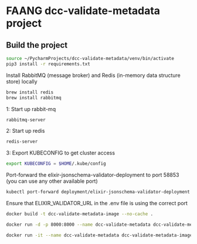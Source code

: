 # FAANG dcc-validate-metadata project

## Build the project

```bash
source ~/PycharmProjects/dcc-validate-metadata/venv/bin/activate
pip3 install -r requirements.txt
```

Install RabbitMQ (message broker) and Redis (in-memory data structure store) locally
```bash
brew install redis
brew install rabbitmq
```

1:
Start up rabbit-mq
```bash
rabbitmq-server
```

2:
Start up redis
```bash
redis-server
```

3:
Export KUBECONFIG to get cluster access
```bash
export KUBECONFIG = $HOME/.kube/config
```
Port-forward the elixir-jsonschema-validator-deployment to port 58853 (you can use any other available port)
```bash
kubectl port-forward deployment/elixir-jsonschema-validator-deployment 58853:3020
```

Ensure that ELIXIR_VALIDATOR_URL in the .env file is using the correct port

```bash
docker build -t dcc-validate-metadata-image --no-cache .
```
```bash
docker run -d -p 8000:8000 --name dcc-validate-metadata dcc-validate-metadata-image

docker run -it --name dcc-validate-metadata dcc-validate-metadata-image /bin/bash
```
